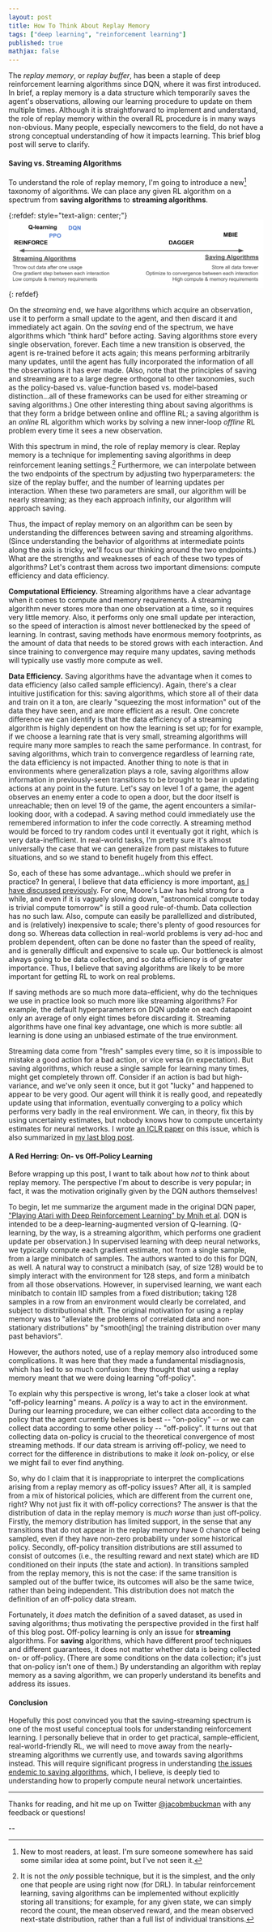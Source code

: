 ```yaml
---
layout: post
title: How To Think About Replay Memory
tags: ["deep learning", "reinforcement learning"]
published: true
mathjax: false
---
```


The *replay memory*, or *replay buffer*, has been a staple of deep reinforcement learning algorithms since DQN, where it was first introduced.
In brief, a replay memory is a data structure which temporarily saves the agent's observations, allowing our learning procedure to update on them multiple times.
Although it is straightforward to implement and understand, the role of replay memory within the overall RL procedure is in many ways non-obvious.
Many people, especially newcomers to the field, do not have a strong conceptual understanding of how it impacts learning.
This brief blog post will serve to clarify.

#### Saving vs. Streaming Algorithms

To understand the role of replay memory, I'm going to introduce a new[^0] taxonomy of algorithms.
We can place any given RL algorithm on a spectrum from **saving algorithms** to **streaming algorithms**.

{:refdef: style="text-align: center;"}
![](/static/img/repmem/streamsave.png)
{: refdef}

On the *streaming* end, we have algorithms which acquire an observation, use it to perform a small update to the agent, and then discard it and immediately act again.
On the *saving* end of the spectrum, we have algorithms which "think hard" before acting.
Saving algorithms store every single observation, forever.
Each time a new transition is observed, the agent is re-trained before it acts again; this means performing arbitrarily many updates, until the agent has fully incorporated the information of all the observations it has ever made.
(Also, note that the principles of saving and streaming are to a large degree orthogonal to other taxonomies, such as the policy-based vs. value-function based vs. model-based distinction...all of these frameworks can be used for either streaming or saving algorithms.)
One other interesting thing about saving algorithms is that they form a bridge between online and offline RL; a saving algorithm is an *online* RL algorithm which works by solving a new inner-loop *offline* RL problem every time it sees a new observation.

With this spectrum in mind, the role of replay memory is clear.
Replay memory is a technique for implementing saving algorithms in deep reinforcement leaning settings.[^1]
Furthermore, we can interpolate between the two endpoints of the spectrum by adjusting two hyperparameters: the size of the replay buffer, and the number of learning updates per interaction.
When these two parameters are small, our algorithm will be nearly streaming; as they each approach infinity, our algorithm will approach saving.

Thus, the impact of replay memory on an algorithm can be seen by understanding the differences between saving and streaming algorithms.
(Since understanding the behavior of algorithms at intermediate points along the axis is tricky, we'll focus our thinking around the two endpoints.)
What are the strengths and weaknesses of each of these two types of algorithms?
Let's contrast them across two important dimensions: compute efficiency and data efficiency.

**Computational Efficiency.**
Streaming algorithms have a clear advantage when it comes to compute and memory requirements.
A streaming algorithm never stores more than one observation at a time, so it requires very little memory.
Also, it performs only one small update per interaction, so the speed of interaction is almost never bottlenecked by the speed of learning.
In contrast, saving methods have enormous memory footprints, as the amount of data that needs to be stored grows with each interaction.
And since training to convergence may require many updates, saving methods will typically use vastly more compute as well.

**Data Efficiency.**
Saving algorithms have the advantage when it comes to data efficiency (also called sample efficiency).
Again, there's a clear intuitive justification for this: saving algorithms, which store all of their data and train on it a ton, are clearly "squeezing the most information" out of the data they have seen, and are more efficient as a result.
One concrete difference we can identify is that the data efficiency of a streaming algorithm is highly dependent on how the learning is set up; for for example, if we choose a learning rate that is very small, streaming algorithms will require many more samples to reach the same performance.
In contrast, for saving algorithms, which train to convergence regardless of learning rate, the data efficiency is not impacted.
Another thing to note is that in environments where generalization plays a role, saving algorithms allow information in previously-seen transitions to be brought to bear in updating actions at any point in the future.
Let's say on level 1 of a game, the agent observes an enemy enter a code to open a door, but the door itself is unreachable; then on level 19 of the game, the agent encounters a similar-looking door, with a codepad.
A saving method could immediately use the remembered information to infer the code correctly.
A streaming method would be forced to try random codes until it eventually got it right, which is very data-inefficient.
In real-world tasks, I'm pretty sure it's almost universally the case that we can generalize from past mistakes to future situations, and so we stand to benefit hugely from this effect.

So, each of these has some advantage...which should we prefer in practice?
In general, I believe that data efficiency is more important, [as I have discussed previously](https://jacobbuckman.com/2019-09-23-automation-via-reinforcement-learning/).
For one, Moore's Law has held strong for a while, and even if it is vaguely slowing down, "astronomical compute today is trivial compute tomorrow" is still a good rule-of-thumb.
Data collection has no such law.
Also, compute can easily be parallellized and distributed, and is (relatively) inexpensive to scale; there's plenty of good resources for dong so.
Whereas data collection in real-world problems is very ad-hoc and problem dependent, often can be done no faster than the speed of reality, and is generally difficult and expensive to scale up.
Our bottleneck is almost always going to be data collection, and so data efficiency is of greater importance.
Thus, I believe that saving algorithms are likely to be more important for getting RL to work on real problems.

If saving methods are so much more data-efficient, why do the techniques we use in practice look so much more like streaming algorithms?
For example, the default hyperparameters on DQN update on each datapoint only an average of only eight times before discarding it.
Streaming algorithms have one final key advantage, one which is more subtle: all learning is done using an unbiased estimate of the true environment.

Streaming data come from "fresh" samples every time, so it is impossible to mistake a good action for a bad action, or vice versa (in expectation).
But saving algorithms, which reuse a single sample for learning many times, might get completely thrown off.
Consider if an action is bad but high-variance, and we've only seen it once, but it got "lucky" and happened to appear to be very good.
Our agent will think it is really good, and repeatedly update using that information, eventually converging to a policy which performs very badly in the real environment.
We can, in theory, fix this by using uncertainty estimates, but nobody knows how to compute uncertainty estimates for neural networks.
I wrote [an ICLR paper](https://arxiv.org/abs/2009.06799) on this issue, which is also summarized in [my last blog post](https://jacobbuckman.com/2020-11-30-conceptual-fundamentals-of-offline-rl/).

#### A Red Herring: On- vs Off-Policy Learning

Before wrapping up this post, I want to talk about how *not* to think about replay memory.
The perspective I'm about to describe is very popular; in fact, it was the motivation originally given by the DQN authors themselves!

To begin, let me summarize the argument made in the original DQN paper, ["Playing Atari with Deep Reinforcement Learning" by Mnih et al](https://www.cs.toronto.edu/~vmnih/docs/dqn.pdf).
DQN is intended to be a deep-learning-augmented version of Q-learning.
(Q-learning, by the way, is a streaming algorithm, which performs one gradient update per observation.)
In supervised learning with deep neural networks, we typically compute each gradient estimate, not from a single sample, from a large minibatch of samples.
The authors wanted to do this for DQN, as well.
A natural way to construct a minibatch (say, of size 128) would be to simply interact with the environment for 128 steps, and form a minibatch from all those observations.
However, in supervised learning, we want each minibatch to contain IID samples from a fixed distribution; taking 128 samples in a row from an environment would clearly be correlated, and subject to distributional shift.
The original motivation for using a replay memory was to "alleviate the problems of correlated data and non-stationary distributions" by "smooth\[ing\] the training distribution over many past behaviors".

However, the authors noted, use of a replay memory also introduced some complications.
It was here that they made a fundamental misdiagnosis, which has led to so much confusion: they thought that using a replay memory meant that we were doing learning "off-policy".

To explain why this perspective is wrong, let's take a closer look at what "off-policy learning" means.
A *policy* is a way to act in the environment.
During our learning procedure, we can either collect data according to the policy that the agent currently believes is best -- "on-policy" -- or we can collect data according to some other policy -- "off-policy".
It turns out that collecting data on-policy is crucial to the theoretical convergence of most streaming methods.
If our data stream is arriving off-policy, we need to correct for the difference in distributions to make it *look* on-policy, or else we might fail to ever find anything.

So, why do I claim that it is inappropriate to interpret the complications arising from a replay memory as off-policy issues?
After all, it is sampled from a mix of historical policies, which are different from the current one, right?
Why not just fix it with off-policy corrections?
The answer is that the distribution of data in the replay memory is *much worse* than just off-policy.
Firstly, the memory distribution has limited support, in the sense that any transitions that do not appear in the replay memory have 0 chance of being sampled, even if they have non-zero probability under some historical policy.
Secondly, off-policy transition distributions are still assumed to consist of outcomes (i.e., the resulting reward and next state) which are IID conditioned on their inputs (the state and action). 
In transitions sampled from the replay memory, this is not the case: if the same transition is sampled out of the buffer twice, its outcomes will also be the same twice, rather than being independent.
This distribution does not match the definition of an off-policy data stream.

Fortunately, it *does* match the definition of a saved dataset, as used in saving algorithms; thus motivating the perspective provided in the first half of this blog post.
Off-policy learning is only an issue for **streaming** algorithms. 
For **saving** algorithms, which have different proof techniques and different guarantees, it does not matter whether data is being collected on- or off-policy.
(There are some conditions on the data collection; it's just that on-policy isn't one of them.)
By understanding an algorithm with replay memory as a saving algorithm, we can properly understand its benefits and address its issues.

#### Conclusion

Hopefully this post convinced you that the saving-streaming spectrum is one of the most useful conceptual tools for understanding reinforcement learning.
I personally believe that in order to get practical, sample-efficient, real-world-friendly RL, we will need to move away from the nearly-streaming algorithms we currently use, and towards saving algorithms instead.
This will require significant progress in understanding [the issues endemic to saving algorithms](https://arxiv.org/abs/2009.06799), which, I believe, is deeply tied to understanding how to properly compute neural network uncertainties.

---

Thanks for reading, and hit me up on Twitter [@jacobmbuckman](https://twitter.com/jacobmbuckman) with any feedback or questions!

--

[^0]: New to most readers, at least. I'm sure someone somewhere has said some similar idea at some point, but I've not seen it.
[^1]: It is not the *only* possible technique, but it is the simplest, and the only one that people are using right now (for DRL). In tabular reinforcement learning, saving algorithms can be implemented without explicitly storing all transitions; for example, for any given state, we can simply record the count, the mean observed reward, and the mean observed next-state distribution, rather than a full list of individual transitions.